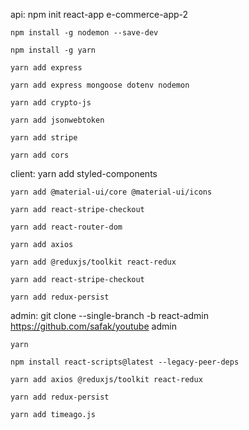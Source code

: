 api:
    npm init react-app  e-commerce-app-2

    npm install -g nodemon --save-dev

    npm install -g yarn

    yarn add express

    yarn add express mongoose dotenv nodemon

    yarn add crypto-js

    yarn add jsonwebtoken

    yarn add stripe

    yarn add cors

client:
    yarn add styled-components

    yarn add @material-ui/core @material-ui/icons

    yarn add react-stripe-checkout
    
    yarn add react-router-dom

    yarn add axios

    yarn add @reduxjs/toolkit react-redux

    yarn add react-stripe-checkout
    
    yarn add redux-persist

admin:
    git clone --single-branch -b react-admin https://github.com/safak/youtube admin

    yarn

    npm install react-scripts@latest --legacy-peer-deps

    yarn add axios @reduxjs/toolkit react-redux

    yarn add redux-persist

    yarn add timeago.js